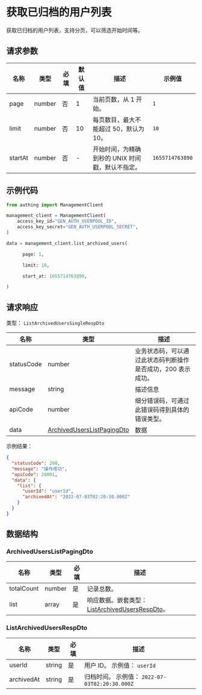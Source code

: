 # 获取已归档的用户列表

<!--
  警告⚠️：
  不要直接修改该文档，
  https://github.com/Authing/authing-docs-factory
  使用该项目进行生成
-->

<LastUpdated />

获取已归档的用户列表，支持分页，可以筛选开始时间等。

## 请求参数

| 名称    | 类型   | 必填 | 默认值 | 描述                                             | 示例值          |
| ------- | ------ | ---- | ------ | ------------------------------------------------ | --------------- |
| page    | number | 否   | 1      | 当前页数，从 1 开始。                            | `1`             |
| limit   | number | 否   | 10     | 每页数目，最大不能超过 50，默认为 10。           | `10`            |
| startAt | number | 否   | -      | 开始时间，为精确到秒的 UNIX 时间戳，默认不指定。 | `1655714763890` |

## 示例代码

```py
from authing import ManagementClient

management_client = ManagementClient(
    access_key_id="GEN_AUTH_USERPOOL_ID",
    access_key_secret="GEN_AUTH_USERPOOL_SECRET",
)

data = management_client.list_archived_users(

      page: 1,

      limit: 10,

      start_at: 1655714763890,

)
```

## 请求响应

类型： `ListArchivedUsersSingleRespDto`

| 名称       | 类型                                                                 | 描述                                                         |
| ---------- | -------------------------------------------------------------------- | ------------------------------------------------------------ |
| statusCode | number                                                               | 业务状态码，可以通过此状态码判断操作是否成功，200 表示成功。 |
| message    | string                                                               | 描述信息                                                     |
| apiCode    | number                                                               | 细分错误码，可通过此错误码得到具体的错误类型。               |
| data       | <a href="#ArchivedUsersListPagingDto">ArchivedUsersListPagingDto</a> | 数据                                                         |

示例结果：

```json
{
  "statusCode": 200,
  "message": "操作成功",
  "apiCode": 20001,
  "data": {
    "list": {
      "userId": "userId",
      "archivedAt": "2022-07-03T02:20:30.000Z"
    }
  }
}
```

## 数据结构

### <a id="ArchivedUsersListPagingDto"></a> ArchivedUsersListPagingDto

| 名称       | 类型   | 必填 | 描述                                                                                   |
| ---------- | ------ | ---- | -------------------------------------------------------------------------------------- |
| totalCount | number | 是   | 记录总数。                                                                             |
| list       | array  | 是   | 响应数据。嵌套类型：<a href="#ListArchivedUsersRespDto">ListArchivedUsersRespDto</a>。 |

### <a id="ListArchivedUsersRespDto"></a> ListArchivedUsersRespDto

| 名称       | 类型   | 必填 | 描述                                           |
| ---------- | ------ | ---- | ---------------------------------------------- |
| userId     | string | 是   | 用户 ID。 示例值： `userId`                    |
| archivedAt | string | 是   | 归档时间。 示例值： `2022-07-03T02:20:30.000Z` |
